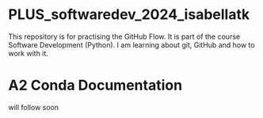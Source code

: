 # PLUS_softwaredev_2024_isabellatk
This repository is for practising the GitHub Flow. It is part of the course Software Development (Python).
I am learning about git, GitHub and how to work with it.

# A2 Conda Documentation
will follow soon
